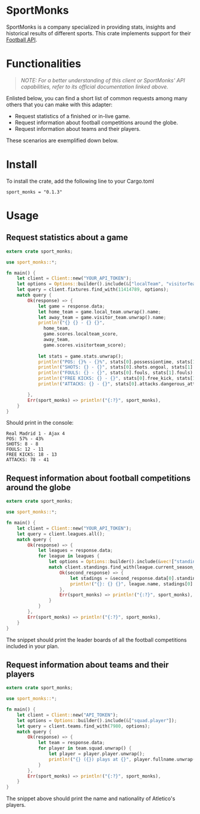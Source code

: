 # SportMonks

SportMonks is a company specialized in providing stats, insights and historical results of different sports. This crate implements support for their [Football API](https://www.sportmonks.com/docs/football/2.0/prologue/a/introduction/94).

# Functionalities

> _*NOTE*: For a better understanding of this client or SportMonks' API capabilities, refer to its official documentation linked above._

Enlisted below, you can find a short list of common requests among many others that you can make with this adapter:

- Request statistics of a finished or in-live game.
- Request information about football competitions around the globe.
- Request information about teams and their players.

These scenarios are exemplified down below.

# Install

To install the crate, add the following line to your Cargo.toml

```
sport_monks = "0.1.3"
```

# Usage

## Request statistics about a game

```rust
extern crate sport_monks;

use sport_monks::*;

fn main() {
    let client = Client::new("YOUR_API_TOKEN");
    let options = Options::builder().include(&["localTeam", "visitorTeam", "stats"]);
    let query = client.fixtures.find_with(11414789, options);
    match query {
        Ok(response) => {
            let game = response.data;
            let home_team = game.local_team.unwrap().name; 
            let away_team = game.visitor_team.unwrap().name;
            println!("{} {} - {} {}",
              home_team,
              game.scores.localteam_score,
              away_team,
              game.scores.visitorteam_score);
            
            let stats = game.stats.unwrap();
            println!("POS: {}% - {}%", stats[0].possessiontime, stats[1].possessiontime);
            println!("SHOTS: {} - {}", stats[0].shots.ongoal, stats[1].shots.ongoal);
            println!("FOULS: {} - {}", stats[0].fouls, stats[1].fouls);
            println!("FREE KICKS: {} - {}", stats[0].free_kick, stats[1].free_kick);
            println!("ATTACKS: {} - {}", stats[0].attacks.dangerous_attacks, stats[1].attacks.dangerous_attacks);

        },
        Err(sport_monks) => println!("{:?}", sport_monks),
    }
}
```

Should print in the console:

```
Real Madrid 1 - Ajax 4
POS: 57% - 43%
SHOTS: 8 - 8
FOULS: 12 - 11
FREE KICKS: 18 - 13
ATTACKS: 78 - 41
```

## Request information about football competitions around the globe

```rust
extern crate sport_monks;

use sport_monks::*;

fn main() {
    let client = Client::new("YOUR_API_TOKEN");
    let query = client.leagues.all();
    match query {
        Ok(response) => {
            let leagues = response.data;
            for league in leagues {
                let options = Options::builder().include(&vec!["standings.team"]);
                match client.standings.find_with(league.current_season_id, options) {
                    Ok(second_response) => {
                        let stadings = &second_response.data[0].standings;
                        println!("{}: {} {}", league.name, stadings[0].team_name, stadings[0].points)
                    },
                    Err(sport_monks) => println!("{:?}", sport_monks),
                }
            }
        },
        Err(sport_monks) => println!("{:?}", sport_monks),
    }
}
```

The snippet should print the leader boards of all the football competitions included in your plan.


## Request information about teams and their players

```rust
extern crate sport_monks;

use sport_monks::*;

fn main() {
    let client = Client::new("API_TOKEN");
    let options = Options::builder().include(&["squad.player"]);
    let query = client.teams.find_with(7980, options);
    match query {
        Ok(response) => {
            let team = response.data;
            for player in team.squad.unwrap() {
                let player = player.player.unwrap();
                println!("{} ({}) plays at {}", player.fullname.unwrap(), player.nationality.unwrap(), team.name)
            }
        },
        Err(sport_monks) => println!("{:?}", sport_monks),
    }
}
```

The snippet above should print the name and nationality of Atletico's players.
 








